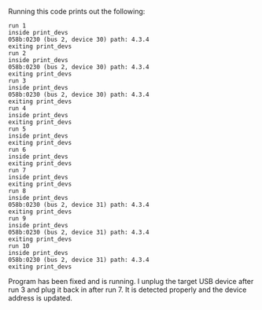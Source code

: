 Running this code prints out the following:
```
run 1
inside print_devs
058b:0230 (bus 2, device 30) path: 4.3.4
exiting print_devs
run 2
inside print_devs
058b:0230 (bus 2, device 30) path: 4.3.4
exiting print_devs
run 3
inside print_devs
058b:0230 (bus 2, device 30) path: 4.3.4
exiting print_devs
run 4
inside print_devs
exiting print_devs
run 5
inside print_devs
exiting print_devs
run 6
inside print_devs
exiting print_devs
run 7
inside print_devs
exiting print_devs
run 8
inside print_devs
058b:0230 (bus 2, device 31) path: 4.3.4
exiting print_devs
run 9
inside print_devs
058b:0230 (bus 2, device 31) path: 4.3.4
exiting print_devs
run 10
inside print_devs
058b:0230 (bus 2, device 31) path: 4.3.4
exiting print_devs
```
Program has been fixed and is running.
I unplug the target USB device after run 3 and plug it back in after run 7. It is detected properly and the device address is updated.
